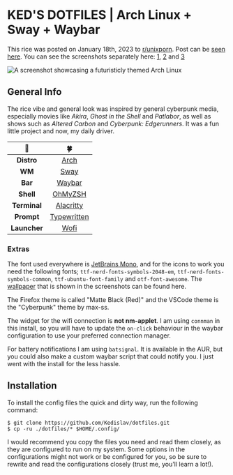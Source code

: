 # KED'S DOTFILES | Arch Linux + Sway + Waybar
This rice was posted on January 18th, 2023 to [r/unixporn](https://www.reddit.com/r/unixporn). Post can be [seen here](https://www.reddit.com/r/unixporn/comments/10fd5bt/sway_waybar_90s_scifi_anime_medley). You can see the screenshots separately here: [1](assets/1.png), [2](assets/2.png) and [3](assets/3.png)

<img src="assets/demo_composite.png" alt="A screenshot showcasing a futuristicly themed Arch Linux">

## General Info
The rice vibe and general look was inspired by general cyberpunk media, especially movies like *Akira*, *Ghost in the Shell* and *Patlabor*, as well as shows such as *Altered Carbon* and *Cyberpunk: Edgerunners*. It was a fun little project and now, my daily driver.

|🤖|🍀|
|:---:|:---:|
|**Distro**|[Arch](https://archlinux.org/)|
|**WM**|[Sway](https://swaywm.org/)|
|**Bar**|[Waybar](https://github.com/Alexays/Waybar/wiki)|
|**Shell**|[OhMyZSH](https://ohmyz.sh/)|
|**Terminal**|[Alacritty](https://alacritty.org/)|
|**Prompt**|[Typewritten](https://typewritten.dev/)|
|**Launcher**|[Wofi](https://cloudninja.pw/docs/wofi.html)|

### Extras
The font used everywhere is [JetBrains Mono](https://www.jetbrains.com/lp/mono/), and for the icons to work you need the following fonts;
`ttf-nerd-fonts-symbols-2048-em`, `ttf-nerd-fonts-symbols-common`, `ttf-ubuntu-font-family` and `otf-font-awesome`. The [wallpaper](https://wallhaven.cc/w/g7jo5q) that is shown in the screenshots can be found here.

The Firefox theme is called "Matte Black (Red)" and the VSCode theme is the "Cyberpunk" theme by max-ss.

The widget for the wifi connection is **not nm-applet**. I am using `connman` in this install, so you will have to update the `on-click` behaviour in the waybar configuration to use your preferred connection manager.

For battery notifications I am using `batsignal`. It is available in the AUR, but you could also make a custom waybar script that could notify you. I just went with the install for the less hassle.

## Installation
To install the config files the quick and dirty way, run the following command:
```shell
$ git clone https://github.com/Kedislav/dotfiles.git
$ cp -ru ./dotfiles/* $HOME/.config/
```

I would recommend you copy the files you need and read them closely, as they are configured to run on my system. Some options in the configurations might not work or be configured for you, so be sure to rewrite and read the configurations closely (trust me, you'll learn a lot!).
